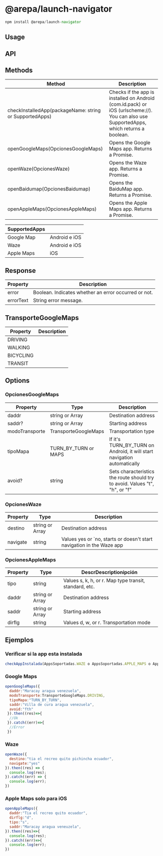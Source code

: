 # @arepa/launch-navigator

```javascript
npm install @arepa/launch-navigator
```
## Usage
## API
## Methods

| Method | Description |
| ------ | ----------- |
| checkInstalledApp(packageName: string or SupportedApps) | Checks if the app is installed on Android (com.id.pack) or iOS (urlscheme://). You can also use SupportedApps, which returns a boolean. |
| openGoogleMaps(OpcionesGoogleMaps) | Opens the Google Maps app. Returns a Promise. |
| openWaze(OpcionesWaze) | Opens the Waze app. Returns a Promise. |
| openBaidumap(OpcionesBaidumap) | Opens the BaiduMap app. Returns a Promise. |
| openAppleMaps(OpcionesAppleMaps) | Opens the Apple Maps app. Returns a Promise. |

| SupportedApps | |
| -------------- | - |
| Google Map | Android e iOS |
| Waze | Android e iOS |
| Apple Maps | iOS |


## Response
| Property | Description |
| --------- | ----------- |
| error | Boolean. Indicates whether an error occurred or not. |
| errorText | String error message. |

## TransporteGoogleMaps
| Property | Description |
| --------- | ----------- |
| DRIVING | |
| WALKING | |
| BICYCLING | |
| TRANSIT | |

## Options
### OpcionesGoogleMaps
| Property | Type | Description |
| --------- | ---- | ----------- |
| daddr | string or Array<string> | Destination address |
| saddr? | string or Array<string> | Starting address |
| modoTransporte | TransporteGoogleMaps | Transportation type |
| tipoMapa | TURN_BY_TURN or MAPS | If it's TURN_BY_TURN on Android, it will start navigation automatically | 
| avoid? | string | Sets characteristics the route should try to avoid. Values "t", "h", or "f" |

### OpcionesWaze
| Property | Type | Description |
| --------- | ---- | ----------- |
| destino | string or Array<string> | Destination address |
| navigate | string | Values yes or `no, starts or doesn't start navigation in the Waze app |

### OpcionesAppleMaps
| Property | Type | DescrDescriptionipción |
| --------- | ---- | ----------- |
| tipo | string | Values s, k, h, or r. Map type transit, standard, etc. |
| daddr | string or Array<string> | Destination address |
| saddr | string or Array<string> | Starting address |
| dirflg | string | Values d, w, or r. Transportation mode |

## Ejemplos
### Verificar si la app esta instalada
```javascript
checkAppInstalada(AppsSoportadas.WAZE o AppsSoportadas.APPLE_MAPS o AppsSoportadas.BAIDUMAP o AppsSoportadas.GOOGLE_MAPS): boolean
```

### Google Maps
```javascript
openGoogleMaps({
  daddr:"Maracay aragua venezuela",
  modoTransporte:TransporteGoogleMaps.DRIVING,
  tipoMapa:"TURN_BY_TURN",
  saddr:"Villa de cura aragua venezuela",
  avoid:"fth"
 }).then((res)=>{
  //Ok
 }).catch((err)=>{
  //Error
 })  
```

### Waze
```javascript
openWaze({
  destino:"tia el recreo quito pichincha ecuador",
  navigate:"yes"
}).then((res) => {
  console.log(res);
}).catch((err) => {
  console.log(err);
})
```

### Apple Maps solo para iOS
```javascript
openAppleMaps({
  daddr:"Tia el recreo quito ecuador",
  dirflg:"d",
  tipo:"s",
  saddr:"Maracay aragua veneuzela",
}).then((res)=>{
  console.log(res);
}).catch((err)=>{
  console.log(err);
})
```